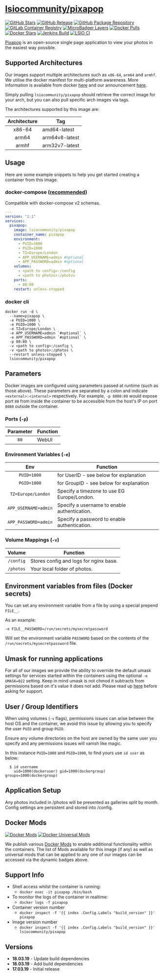 # [lsiocommunity/pixapop](https://github.com/linuxserver/docker-pixapop)

[![GitHub Stars](https://img.shields.io/github/stars/lsiocommunity/docker-pixapop.svg?color=94398d&labelColor=555555&logoColor=ffffff&style=for-the-badge&logo=github)](https://github.com/linuxserver/docker-pixapop)
[![GitHub Release](https://img.shields.io/github/release/lsiocommunity/docker-pixapop.svg?color=94398d&labelColor=555555&logoColor=ffffff&style=for-the-badge&logo=github)](https://github.com/linuxserver/docker-pixapop/releases)
[![GitHub Package Repository](https://img.shields.io/static/v1.svg?color=94398d&labelColor=555555&logoColor=ffffff&style=for-the-badge&label=linuxserver.io&message=GitHub%20Package&logo=github)](https://github.com/linuxserver/docker-pixapop/packages)
[![GitLab Container Registry](https://img.shields.io/static/v1.svg?color=94398d&labelColor=555555&logoColor=ffffff&style=for-the-badge&label=linuxserver.io&message=GitLab%20Registry&logo=gitlab)](https://gitlab.com/Linuxserver.io/docker-pixapop/container_registry)
[![MicroBadger Layers](https://img.shields.io/microbadger/layers/lsiocommunity/pixapop.svg?color=94398d&labelColor=555555&logoColor=ffffff&style=for-the-badge)](https://microbadger.com/images/lsiocommunity/pixapop "Get your own version badge on microbadger.com")
[![Docker Pulls](https://img.shields.io/docker/pulls/lsiocommunity/pixapop.svg?color=94398d&labelColor=555555&logoColor=ffffff&style=for-the-badge&label=pulls&logo=docker)](https://hub.docker.com/r/lsiocommunity/pixapop)
[![Docker Stars](https://img.shields.io/docker/stars/lsiocommunity/pixapop.svg?color=94398d&labelColor=555555&logoColor=ffffff&style=for-the-badge&label=stars&logo=docker)](https://hub.docker.com/r/lsiocommunity/pixapop)
[![Jenkins Build](https://img.shields.io/jenkins/build?labelColor=555555&logoColor=ffffff&style=for-the-badge&jobUrl=https%3A%2F%2Fci.linuxserver.io%2Fjob%2FDocker-Pipeline-Builders%2Fjob%2Fdocker-pixapop%2Fjob%2Fmaster%2F&logo=jenkins)](https://ci.linuxserver.io/job/Docker-Pipeline-Builders/job/docker-pixapop/job/master/)
[![LSIO CI](https://img.shields.io/badge/dynamic/yaml?color=94398d&labelColor=555555&logoColor=ffffff&style=for-the-badge&label=CI&query=CI&url=https%3A%2F%2Flsio-ci.ams3.digitaloceanspaces.com%2Flinuxserver%2Fpixapop%2Flatest%2Fci-status.yml)](https://lsio-ci.ams3.digitaloceanspaces.com/lsiocommunity/pixapop/latest/index.html)

[Pixapop](https://github.com/bierdok/pixapop) is an open-source single page application to view your photos in the easiest way possible.

## Supported Architectures

Our images support multiple architectures such as `x86-64`, `arm64` and `armhf`. We utilise the docker manifest for multi-platform awareness. More information is available from docker [here](https://github.com/docker/distribution/blob/master/docs/spec/manifest-v2-2.md#manifest-list) and our announcement [here](https://blog.linuxserver.io/2019/02/21/the-lsio-pipeline-project/).

Simply pulling `lsiocommunity/pixapop` should retrieve the correct image for your arch, but you can also pull specific arch images via tags.

The architectures supported by this image are:

| Architecture | Tag |
| :----: | --- |
| x86-64 | amd64-latest |
| arm64 | arm64v8-latest |
| armhf | arm32v7-latest |


## Usage

Here are some example snippets to help you get started creating a container from this image.

### docker-compose ([recommended](https://docs.linuxserver.io/general/docker-compose))

Compatible with docker-compose v2 schemas.

```yaml
---
version: "2.1"
services:
  pixapop:
    image: lsiocommunity/pixapop
    container_name: pixapop
    environment:
      - PUID=1000
      - PGID=1000
      - TZ=Europe/London
      - APP_USERNAME=admin #optional
      - APP_PASSWORD=admin #optional
    volumes:
      - <path to config>:/config
      - <path to photos>:/photos
    ports:
      - 80:80
    restart: unless-stopped
```

### docker cli

```
docker run -d \
  --name=pixapop \
  -e PUID=1000 \
  -e PGID=1000 \
  -e TZ=Europe/London \
  -e APP_USERNAME=admin `#optional` \
  -e APP_PASSWORD=admin `#optional` \
  -p 80:80 \
  -v <path to config>:/config \
  -v <path to photos>:/photos \
  --restart unless-stopped \
  lsiocommunity/pixapop
```


## Parameters

Docker images are configured using parameters passed at runtime (such as those above). These parameters are separated by a colon and indicate `<external>:<internal>` respectively. For example, `-p 8080:80` would expose port `80` from inside the container to be accessible from the host's IP on port `8080` outside the container.

### Ports (`-p`)

| Parameter | Function |
| :----: | --- |
| `80` | WebUI |


### Environment Variables (`-e`)

| Env | Function |
| :----: | --- |
| `PUID=1000` | for UserID - see below for explanation |
| `PGID=1000` | for GroupID - see below for explanation |
| `TZ=Europe/London` | Specify a timezone to use EG Europe/London. |
| `APP_USERNAME=admin` | Specify a username to enable authentication. |
| `APP_PASSWORD=admin` | Specify a password to enable authentication. |

### Volume Mappings (`-v`)

| Volume | Function |
| :----: | --- |
| `/config` | Stores config and logs for nginx base. |
| `/photos` | Your local folder of photos. |



## Environment variables from files (Docker secrets)

You can set any environment variable from a file by using a special prepend `FILE__`.

As an example:

```
-e FILE__PASSWORD=/run/secrets/mysecretpassword
```

Will set the environment variable `PASSWORD` based on the contents of the `/run/secrets/mysecretpassword` file.

## Umask for running applications

For all of our images we provide the ability to override the default umask settings for services started within the containers using the optional `-e UMASK=022` setting.
Keep in mind umask is not chmod it subtracts from permissions based on it's value it does not add. Please read up [here](https://en.wikipedia.org/wiki/Umask) before asking for support.


## User / Group Identifiers

When using volumes (`-v` flags), permissions issues can arise between the host OS and the container, we avoid this issue by allowing you to specify the user `PUID` and group `PGID`.

Ensure any volume directories on the host are owned by the same user you specify and any permissions issues will vanish like magic.

In this instance `PUID=1000` and `PGID=1000`, to find yours use `id user` as below:

```
  $ id username
    uid=1000(dockeruser) gid=1000(dockergroup) groups=1000(dockergroup)
```

## Application Setup

Any photos included in /photos will be presented as galleries split by month. Config settings are persistent and stored into /config.


## Docker Mods
[![Docker Mods](https://img.shields.io/badge/dynamic/yaml?color=94398d&labelColor=555555&logoColor=ffffff&style=for-the-badge&label=pixapop&query=%24.mods%5B%27pixapop%27%5D.mod_count&url=https%3A%2F%2Fraw.githubusercontent.com%2Flinuxserver%2Fdocker-mods%2Fmaster%2Fmod-list.yml)](https://mods.linuxserver.io/?mod=pixapop "view available mods for this container.") [![Docker Universal Mods](https://img.shields.io/badge/dynamic/yaml?color=94398d&labelColor=555555&logoColor=ffffff&style=for-the-badge&label=universal&query=%24.mods%5B%27universal%27%5D.mod_count&url=https%3A%2F%2Fraw.githubusercontent.com%2Flinuxserver%2Fdocker-mods%2Fmaster%2Fmod-list.yml)](https://mods.linuxserver.io/?mod=universal "view available universal mods.")

We publish various [Docker Mods](https://github.com/linuxserver/docker-mods) to enable additional functionality within the containers. The list of Mods available for this image (if any) as well as universal mods that can be applied to any one of our images can be accessed via the dynamic badges above.


## Support Info

* Shell access whilst the container is running:
  * `docker exec -it pixapop /bin/bash`
* To monitor the logs of the container in realtime:
  * `docker logs -f pixapop`
* Container version number
  * `docker inspect -f '{{ index .Config.Labels "build_version" }}' pixapop`
* Image version number
  * `docker inspect -f '{{ index .Config.Labels "build_version" }}' lsiocommunity/pixapop`

## Versions

* **18.03.19** - Update build dependencies
* **18.03.19** - Add build dependencies
* **17.03.19** - Initial release
